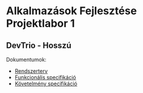 # Alkalmazások Fejlesztése Projektlabor 1
## DevTrio - Hosszú
Dokumentumok:
* [Rendszerterv](https://github.com/Fizzor96/AFP1_hosszu/blob/master/Rendszerterv.md)
* [Funkcionális specifikáció](https://github.com/Fizzor96/AFP1_hosszu/blob/master/FunkSpec.md)
* [Követelmény specifikáció](https://github.com/Fizzor96/AFP1_hosszu/blob/master/KovSpec.md)